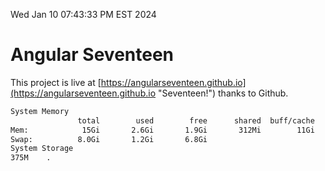 Wed Jan 10 07:43:33 PM EST 2024

# Angular Seventeen


This project is live at [https://angularseventeen.github.io](https://angularseventeen.github.io "Seventeen!") thanks to Github.

```bash
System Memory
               total        used        free      shared  buff/cache   available
Mem:            15Gi       2.6Gi       1.9Gi       312Mi        11Gi        12Gi
Swap:          8.0Gi       1.2Gi       6.8Gi
System Storage
375M	.
```
```bash
